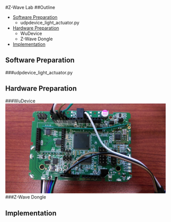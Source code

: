#Z-Wave Lab
##Outline
* [Software Preparation](#software-preparation)
  * udpdevice_light_actuator.py
* [Hardware Preparation](#hardware-preparation)
  * WuDevice
  * Z-Wave Dongle
* [Implementation](#implementation)


Software Preparation
--------------------
###udpdevice_light_actuator.py

Hardware Preparation
--------------------
###WuDevice
![WuDevice](./img/WuDevice.jpg "WuDevice")
###Z-Wave Dongle

Implementation
--------------------
